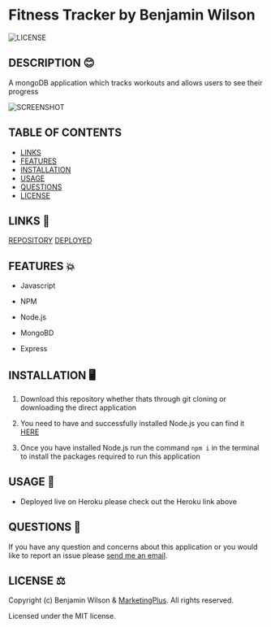 # Fitness Tracker by Benjamin Wilson

![LICENSE](https://img.shields.io/github/license/MarketingPlus/fitness-tracker)

## DESCRIPTION 😊

A mongoDB application which tracks workouts and allows users to see their progress

![SCREENSHOT](https://user-images.githubusercontent.com/77607177/124527602-5a116380-de49-11eb-8992-8b7169effd3a.png)

## TABLE OF CONTENTS

- [LINKS](#links)
- [FEATURES](#features)
- [INSTALLATION](#installation)
- [USAGE](#usage)
- [QUESTIONS](#questions)
- [LICENSE](#license)

<a name="links"></a>

## LINKS 🔗

[REPOSITORY](https://github.com/MarketingPlus/fitness-tracker)
[DEPLOYED](https://damp-woodland-65234.herokuapp.com/)

<a name="features"></a>

## FEATURES 💥

- Javascript

- NPM

- Node.js

- MongoBD

- Express

<a name="installation"></a>

## INSTALLATION 🖥️

1. Download this repository whether thats through git cloning or downloading the direct application

2. You need to have and successfully installed Node.js you can find it [HERE](https://nodejs.org/en/)

3. Once you have installed Node.js run the command `npm i` in the terminal to install the packages required to run this application

<a name="usage"></a>

## USAGE 📄

- Deployed live on Heroku please check out the Heroku link above

<a name="questions"></a>

## QUESTIONS 📧

If you have any question and concerns about this application or you would like to report an issue please [send me an email](mailto:benmarketingplus@gmail.com).

<a name="license"></a>

## LICENSE ⚖️

Copyright (c) Benjamin Wilson & [MarketingPlus](https://github.com/MarketingPlus). All rights reserved.

Licensed under the MIT license.
